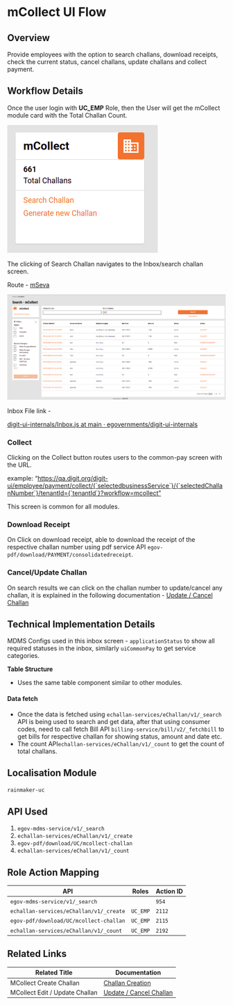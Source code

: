 # mCollect UI Flow

## Overview

Provide employees with the option to search challans, download receipts, check the current status, cancel challans, update challans and collect payment.

## Workflow Details

Once the user login with **UC\_EMP** Role, then the User will get the mCollect module card with the Total Challan Count.

<div align="left">

<img src="../../../../../.gitbook/assets/image (209) (1).png" alt="">

</div>

The clicking of Search Challan navigates to the Inbox/search challan screen.

Route - [mSeva](https://qa.digit.org/digit-ui/employee/mcollect/inbox)

![](<../../../../../.gitbook/assets/image (164).png>)

Inbox File link -&#x20;

[<img src="https://github.com/fluidicon.png" alt="" data-size="line">digit-ui-internals/Inbox.js at main · egovernments/digit-ui-internals](https://github.com/egovernments/digit-ui-internals/blob/main/packages/modules/mCollect/src/pages/employee/Inbox.js)

### **Collect**

Clicking on the Collect button routes users to the common-pay screen with the URL.

example: “https://qa.digit.org/digit-ui/employee/payment/collect/{`selectedbusinessService`}/{`selectedChallanNumber`}/tenantId={`tenantId`}?workflow=mcollect”

This screen is common for all modules.

### **Download Receipt**

On Click on download receipt, able to download the receipt of the respective challan number using pdf service API `egov-pdf/download/PAYMENT/consolidatedreceipt`.

### **Cancel/Update Challan**

On search results we can click on the challan number to update/cancel any challan, it is explained in the following documentation - [Update / Cancel Challan](update-cancel-challan-ui-flow.md)

## Technical Implementation Details

MDMS Configs used in this inbox screen - `applicationStatus` to show all required statuses in the inbox, similarly `uiCommonPay` to get service categories.

**Table Structure**

* Uses the same table component similar to other modules.

#### Data fetch <a href="#data-fetch" id="data-fetch"></a>

* Once the data is fetched using `echallan-services/eChallan/v1/_search` API is being used to search and get data, after that using consumer codes, need to call fetch Bill API `billing-service/bill/v2/_fetchbill` to get bills for respective challan for showing status, amount and date etc.
* The count API`echallan-services/eChallan/v1/_count` to get the count of total challans.

## **Localisation Module**

`rainmaker-uc`

## **API Used**

1. `egov-mdms-service/v1/_search`
2. `echallan-services/eChallan/v1/_create`
3. `egov-pdf/download/UC/mcollect-challan`
4. `echallan-services/eChallan/v1/_count`

## **Role Action Mapping**

| API                                     | Roles    | Action ID |
| --------------------------------------- | -------- | --------- |
| `egov-mdms-service/v1/_search`          |          | `954`     |
| `echallan-services/eChallan/v1/_create` | `UC_EMP` | `2112`    |
| `egov-pdf/download/UC/mcollect-challan` | `UC_EMP` | `2115`    |
| `echallan-services/eChallan/v1/_count`  | `UC_EMP` | `2192`    |

## **Related Links**

| Related Title                  | Documentation                                                                                  |
| ------------------------------ | ---------------------------------------------------------------------------------------------- |
| MCollect Create Challan        | [Challan Creation](https://digit-discuss.atlassian.net/wiki/spaces/DD/pages/1845297183)        |
| MCollect Edit / Update Challan | [Update / Cancel Challan](https://digit-discuss.atlassian.net/wiki/spaces/DD/pages/1669955631) |
